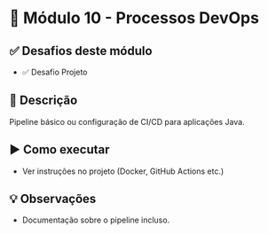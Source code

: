 # 🎯 Módulo 10 - Processos DevOps

## ✅ Desafios deste módulo
- ✅ Desafio Projeto

## 📖 Descrição
Pipeline básico ou configuração de CI/CD para aplicações Java.

## ▶️ Como executar
- Ver instruções no projeto (Docker, GitHub Actions etc.)

## 💡 Observações
- Documentação sobre o pipeline incluso.